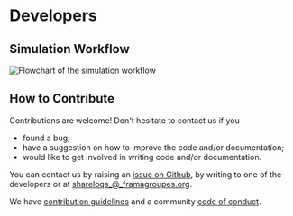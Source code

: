 # Developers

## Simulation Workflow

![Flowchart of the simulation workflow](assets/flowchart.png)

## How to Contribute

Contributions are welcome! Don't hesitate to contact us if you

* found a bug;
* have a suggestion on how to improve the code and/or documentation;
* would like to get involved in writing code and/or documentation.

You can contact us by raising an [issue on Github](https://github.com/shareloqs/MPSDynamics/issues), by writing to one of the developers or at shareloqs_@_framagroupes.org.

We have [contribution guidelines](https://github.com/shareloqs/MPSDynamics/blob/master/CONTRIBUTING.md) and a community [code of conduct](https://github.com/shareloqs/MPSDynamics/blob/master/CODE_OF_CONDUCT.md).
